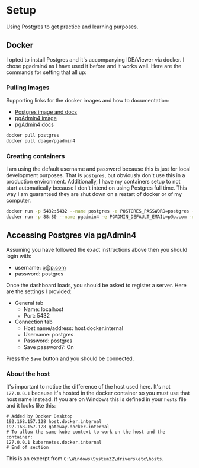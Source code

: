 # Setup

Using Postgres to get practice and learning purposes.

## Docker

I opted to install Postgres and it's accompanying IDE/Viewer via docker. I chose pgadmin4 as I have used it before and it works well. Here are the commands for setting that all up:

### Pulling images

Supporting links for the docker images and how to documentation:

- [Postgres image and docs](https://hub.docker.com/_/postgres)
- [pgAdmin4 image](https://hub.docker.com/r/dpage/pgadmin4)
- [pgAdmin4 docs](https://www.pgadmin.org/docs/pgadmin4/development/container_deployment.html)

```bash
docker pull postgres
docker pull dpage/pgadmin4
```

### Creating containers

I am using the default username and password because this is just for local development purposes. That is `postgres`, but obviously don't use this in a production environment. Additionally, I have my containers setup to not start automatically because I don't intend on using Postgres full time. This way I am guaranteed they are shut down on a restart of docker or of my computer.

```bash
docker run -p 5432:5432 --name postgres -e POSTGRES_PASSWORD=postgres -d postgres
docker run -p 88:80 --name pgadmin4 -e PGADMIN_DEFAULT_EMAIL=p@p.com -e PGADMIN_DEFAULT_PASSWORD=postgres -d dpage/pgadmin4
```

## Accessing Postgres via pgAdmin4

Assuming you have followed the exact instructions above then you should login with:

- username: p@p.com
- password: postgres

Once the dashboard loads, you should be asked to register a server. Here are the settings I provided:

- General tab
  - Name: localhost
  - Port: 5432
- Connection tab
  - Host name/address: host.docker.internal
  - Username: postgres
  - Password: postgres
  - Save password?: On

Press the `Save` button and you should be connected.

### About the host

It's important to notice the difference of the host used here. It's not `127.0.0.1` because it's hosted in the docker container so you must use that host name instead. If you are on Windows this is defined in your `hosts` file and it looks like this:

```text
# Added by Docker Desktop
192.168.157.128 host.docker.internal
192.168.157.128 gateway.docker.internal
# To allow the same kube context to work on the host and the container:
127.0.0.1 kubernetes.docker.internal
# End of section
```

This is an excerpt from `C:\Windows\System32\drivers\etc\hosts`.
